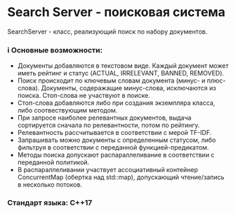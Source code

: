 # Search Server - поисковая система
SearchServer - класс, реализующий поиск по набору документов.
### :information_source: Основные возможности:
  * Документы добавляются в текстовом виде. Каждый документ может иметь рейтинг и статус (ACTUAL, IRRELEVANT, BANNED,	REMOVED).
  * Поиск происходит по ключевым словам документа (минус- и плюс-слова). Документы, содеражащие минус-слова, исключаются из поиска. Стоп-слова не участвуют в поиске.
  * Стоп-слова добавляются либо при создания экземпляра класса, либо соотвествующим методом.
  * При запросе наиболее релевантных документов, выдача сортируется сначала по релевантности, потом по рейтингу.
  * Релевантность рассчитывается в соответствии с мерой TF-IDF.
  * Запрашивать можно документы с определенным статусом, либо фильтруя в соответствии с переданной функцией-предикатом.
  * Методы поиска допускают распараллеливание в соответствии с переданной политикой.
  * В распараллеливании участвует ассоциативный контейнер ConcurrentMap (обертка над std::map), допускающий чтение/запись в несколько потоков.

### Стандарт языка: С++17

